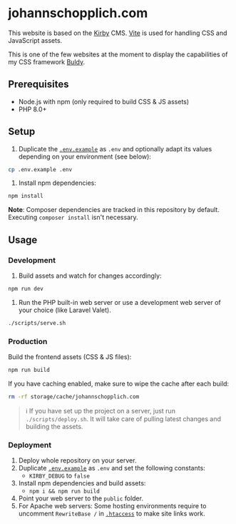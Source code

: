 # johannschopplich.com

This website is based on the [Kirby](https://getkirby.com) CMS. [Vite](https://vitejs.dev) is used for handling CSS and JavaScript assets.

This is one of the few websites at the moment to display the capabilities of my CSS framework [Buldy](https://github.com/johannschopplich/buldy).

## Prerequisites

- Node.js with npm (only required to build CSS & JS assets)
- PHP 8.0+

## Setup

1. Duplicate the [`.env.example`](.env.example) as `.env` and optionally adapt its values depending on your environment (see below):

```bash
cp .env.example .env
```

1. Install npm dependencies:

```bash
npm install
```

**Note**: Composer dependencies are tracked in this repository by default. Executing `composer install` isn't necessary.

## Usage

### Development

1. Build assets and watch for changes accordingly:

```bash
npm run dev
```

1. Run the PHP built-in web server or use a development web server of your choice (like Laravel Valet).

```bash
./scripts/serve.sh
```

### Production

Build the frontend assets (CSS & JS files):

```bash
npm run build
```

If you have caching enabled, make sure to wipe the cache after each build:

```bash
rm -rf storage/cache/johannschopplich.com
```

> ℹ️ If you have set up the project on a server, just run `./scripts/deploy.sh`. It will take care of pulling latest changes and building the assets.

### Deployment

1. Deploy whole repository on your server.
2. Duplicate [`.env.example`](.env.example) as `.env` and set the following constants:
   - `KIRBY_DEBUG` to `false`
3. Install npm dependencies and build assets:
   - `npm i && npm run build`
4. Point your web server to the `public` folder.
5. For Apache web servers: Some hosting environments require to uncomment `RewriteBase /` in [`.htaccess`](public/.htaccess) to make site links work.
